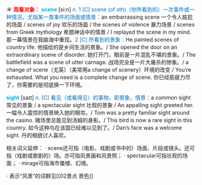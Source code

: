 ☀ <font color="red">**观看对象：**</font>
<font color="sky blue">**scene**</font> [si:n] 
<font color="#0070c0">n. 1 [C] scene (of sth)（你所看到的）一次事件或一种情况，尤指某一类事件的场面或情景：</font>an embarrassing scene 一个令人尴尬的场面 / scenes of joy 欢乐的场面 / the scenes of violence 暴力场景 / scenes from Greek mythology 希腊神话中的情景 / I replayed the scene in my mind. 那一幕情景在我脑海中重现。<font color="#0070c0">2 [C] 所看到的景象：</font>He painted scenes of country life. 他描绘的是乡间生活的景象。/ She opened the door on an extraordinary scene of disorder. 她打开门，眼前是一片混乱不堪的景象。/ The battlefield was a scene of utter carnage. 战场完全是一片大屠杀的惨象。/ a change of scene（尤英）（美常用a change of scenery）环境的改变 / You’re exhausted. What you need is a complete change of scene. 你已经筋疲力尽了，你需要的是彻底换一下环境。

<font color="sky blue">**sight**</font> [saɪt] 
<font color="#0070c0">n. [C] 看见（或看得见）的事物，即景象，情景：</font>a common sight 常见的景象 / a spectacular sight 壮观的景象 / An appalling sight greeted her. 一幅令人震惊的情景映入她的眼帘。/ Tom was a pretty familiar sight around the casino. 赌场里总能见到汤姆的身影。/ This bird is now a rare sight in this country. 如今这种鸟在该国已经难以见到了。/ Dan’s face was a welcome sight. 丹的相貌讨人喜欢。

相关词义延伸：
· scene还可指（电影、戏剧或书中的）场面、片段或镜头。还可指（戏剧或歌剧的）场。亦可指风景画和风景照；
· spectacular可指壮观的场面；
· mirage可指海市蜃楼、幻境。

· 表示“风景”的词群见[[02景点 景色]]
